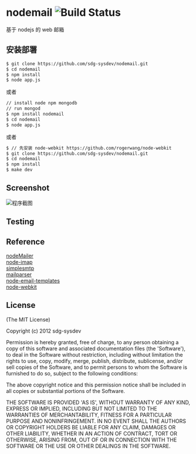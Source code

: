 nodemail ![Build Status](https://secure.travis-ci.org/fredwu/skinny-coffee-machine.png?branch=master)
========

基于 nodejs 的 web 邮箱


## 安装部署

```sh  
$ git clone https://github.com/sdg-sysdev/nodemail.git   
$ cd nodemail 
$ npm install  
$ node app.js
```  
或者  
```sh
// install node npm mongodb  
// run mongod  
$ npm install nodemail  
$ cd nodemail  
$ node app.js
```  
或者  
```bash
$ // 先安装 node-webkit https://github.com/rogerwang/node-webkit 
$ git clone https://github.com/sdg-sysdev/nodemail.git   
$ cd nodemail  
$ npm install  
$ make dev
```



## Screenshot

![程序截图](https://raw.github.com/sdg-sysdev/nodemail/master/demo/ScreenShot1.png)  

## Testing



## Reference
[nodeMailer](https://github.com/andris9/Nodemailer)  
[node-imap](https://github.com/mscdex/node-imap)  
[simplesmtp](https://github.com/andris9/simplesmtp)  
[mailparser](https://github.com/andris9/mailparser)  
[node-email-templates](https://github.com/niftylettuce/node-email-templates)  
[node-webkit](https://github.com/rogerwang/node-webkit) 


## License 

(The MIT License)

Copyright (c) 2012 sdg-sysdev

Permission is hereby granted, free of charge, to any person obtaining
a copy of this software and associated documentation files (the
'Software'), to deal in the Software without restriction, including
without limitation the rights to use, copy, modify, merge, publish,
distribute, sublicense, and/or sell copies of the Software, and to
permit persons to whom the Software is furnished to do so, subject to
the following conditions:

The above copyright notice and this permission notice shall be
included in all copies or substantial portions of the Software.

THE SOFTWARE IS PROVIDED 'AS IS', WITHOUT WARRANTY OF ANY KIND,
EXPRESS OR IMPLIED, INCLUDING BUT NOT LIMITED TO THE WARRANTIES OF
MERCHANTABILITY, FITNESS FOR A PARTICULAR PURPOSE AND NONINFRINGEMENT.
IN NO EVENT SHALL THE AUTHORS OR COPYRIGHT HOLDERS BE LIABLE FOR ANY
CLAIM, DAMAGES OR OTHER LIABILITY, WHETHER IN AN ACTION OF CONTRACT,
TORT OR OTHERWISE, ARISING FROM, OUT OF OR IN CONNECTION WITH THE
SOFTWARE OR THE USE OR OTHER DEALINGS IN THE SOFTWARE.

